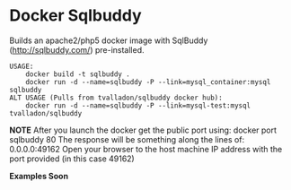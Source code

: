 Docker Sqlbuddy
======

Builds an apache2/php5 docker image with SqlBuddy (http://sqlbuddy.com/) pre-installed.

	USAGE:
		docker build -t sqlbuddy .
		docker run -d --name=sqlbuddy -P --link=mysql_container:mysql sqlbuddy
	ALT USAGE (Pulls from tvalladon/sqlbuddy docker hub):
		docker run -d --name=sqlbuddy -P --link=mysql-test:mysql tvalladon/sqlbuddy

**NOTE**
	After you launch the docker get the public port using:
		docker port sqlbuddy 80
		The response will be something along the lines of:
		0.0.0.0:49162
		Open your browser to the host machine IP address with the port provided (in this case 49162)

**Examples Soon**
